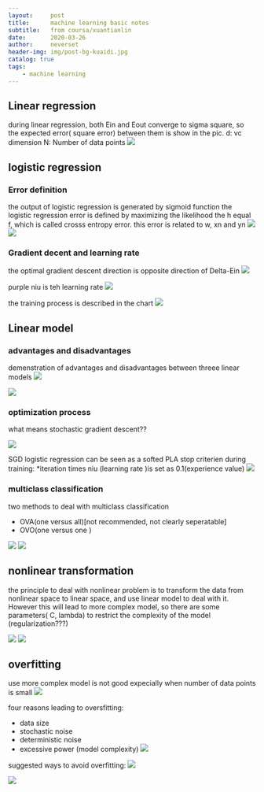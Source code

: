```yaml
---
layout:     post
title:      machine learning basic notes
subtitle:   from coursa/xuantianlin
date:       2020-03-26
author:     neverset
header-img: img/post-bg-kuaidi.jpg
catalog: true
tags:
    - machine learning
---
```


## Linear regression
during linear regression, both Ein and Eout converge to sigma square, so the expected error( square error) between them is show in the pic.
d: vc dimension
N: Number of data points
![](https://raw.githubusercontent.com/neverset123/cloudimg/master/Img20200326231657.png)

## logistic regression

### Error definition
the output of logistic regression is generated by sigmoid function
the logistic regression error is defined by maximizing the likelihood the h equal f, which is called crosss entropy error. this error is related to w, xn and yn
![](https://raw.githubusercontent.com/neverset123/cloudimg/master/Img20200326234337.png)
![](https://raw.githubusercontent.com/neverset123/cloudimg/master/Img20200326233017.png)

### Gradient decent and learning rate

the optimal gradient descent direction is opposite direction of Delta-Ein
![](https://raw.githubusercontent.com/neverset123/cloudimg/master/Img20200326235248.png)

purple niu is teh learning rate
![](https://raw.githubusercontent.com/neverset123/cloudimg/master/Img20200326235441.png)

the training process is described in the chart
![](https://raw.githubusercontent.com/neverset123/cloudimg/master/Img20200326235751.png)

## Linear model
### advantages and disadvantages

demenstration of advantages and disadvantages between threee linear models
![](https://raw.githubusercontent.com/neverset123/cloudimg/master/Img20200327000104.png)

![](https://raw.githubusercontent.com/neverset123/cloudimg/master/Img20200327000143.png)

### optimization process

what means stochastic gradient descent??

![](https://raw.githubusercontent.com/neverset123/cloudimg/master/Img20200327000806.png)

SGD logistic regression can be seen as a softed PLA
stop criterien during training: 
*iteration times
niu (learning rate )is set as 0.1(experience value)
![](https://raw.githubusercontent.com/neverset123/cloudimg/master/Img20200327001000.png)

### multiclass classification

two methods to deal with multiclass classification
* OVA(one versus all)[not recommended, not clearly seperatable]
* OVO(one versus one )

![](https://raw.githubusercontent.com/neverset123/cloudimg/master/Img20200327001634.png)
![](https://raw.githubusercontent.com/neverset123/cloudimg/master/Img20200327001548.png)

## nonlinear transformation

the principle to deal with nonlinear problem is to transform the data from nonlinear space to linear space, and use linear model to deal with it. However this will lead to more complex model, so there are some parameters( C, lambda) to restrict the complexity of the model (regularization???)


![](https://raw.githubusercontent.com/neverset123/cloudimg/master/Img20200327002150.png)
![](https://raw.githubusercontent.com/neverset123/cloudimg/master/Img20200327002314.png)

## overfitting

use more complex model is not good expecially when number of data points is small
![](https://raw.githubusercontent.com/neverset123/cloudimg/master/Img20200327002855.png)

four reasons leading to oversfitting:
* data size
* stochastic noise
* deterministic noise
* excessive power (model complexity)
![](https://raw.githubusercontent.com/neverset123/cloudimg/master/Img20200327003033.png)

suggested ways to avoid overfitting:
![](https://raw.githubusercontent.com/neverset123/cloudimg/master/Img20200327003304.png)

![](https://raw.githubusercontent.com/neverset123/cloudimg/master/Img20200327003444.png)